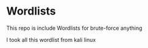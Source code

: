 # Wordlists
This repo is include Wordlists for brute-force anything 

I took all this wordlist from kali linux
